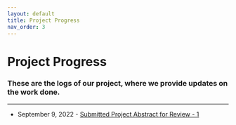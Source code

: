 ```yaml
---
layout: default
title: Project Progress
nav_order: 3
---
```


# Project Progress
### These are the logs of our project, where we provide updates on the work done.
---

- September 9, 2022 - [Submitted Project Abstract for Review - 1](https://code.swecha.org/krvprashanth/industry-oriented-mini-project/-/blob/main/Mini%20Project%20Abstract%20for%20Review%20-%201.md)
